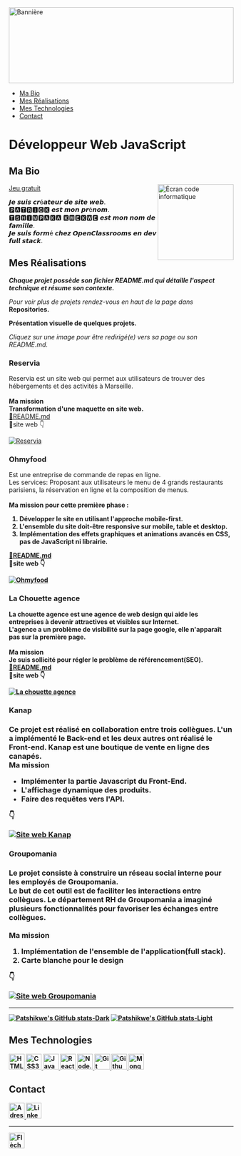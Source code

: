 
  <a href="#">
    <img src="https://github.com/patshikwe/stockage_img/blob/main/Patshikwe_Digital_Marketing_LinkedIn_Banner%20.png"  alt="Bannière" height="170"    width="100%"/>
  </a>
  
  <nav>
    <ul>
      <li><a href="#bio">Ma Bio</a></li>
      <li><a href="#realisations">Mes Réalisations</a></li>
      <li><a href="#technos">Mes Technologies</a></li>
      <li><a href="#contact">Contact</a></li>
    </ul>
  </nav>
    
  # Développeur Web JavaScript
   
  
 <div id="bio">
  <h2> Ma Bio</h2>
  <a href="https://patshikwe.github.io/jeu_obstacle/">
      <img src="https://media.giphy.com/media/QHLBmZ2Xmdvgc/giphy-downsized.gif" alt="Écran code informatique" width="170" align="right"/>
    Jeu gratuit
  </a>
    <p align="left">
       𝙅𝙚 𝙨𝙪𝙞𝙨 𝙘𝙧é𝙖𝙩𝙚𝙪𝙧 𝙙𝙚 𝙨𝙞𝙩𝙚 𝙬𝙚𝙗.<br/> 
       🅿🅰🆃🆁🅸🅲🅺 𝙚𝙨𝙩 𝙢𝙤𝙣 𝙥𝙧é𝙣𝙤𝙢.<br/>
       🆃🆂🅷🅸🅼🅿🅰🅺🅰  🅺🆆🅴🅺🆆🅴 𝙚𝙨𝙩 𝙢𝙤𝙣 𝙣𝙤𝙢 𝙙𝙚 𝙛𝙖𝙢𝙞𝙡𝙡𝙚.<br/>
      𝙅𝙚 𝙨𝙪𝙞𝙨 𝙛𝙤𝙧𝙢é 𝙘𝙝𝙚𝙯 𝙊𝙥𝙚𝙣𝘾𝙡𝙖𝙨𝙨𝙧𝙤𝙤𝙢𝙨 𝙚𝙣 𝙙𝙚𝙫 𝙛𝙪𝙡𝙡 𝙨𝙩𝙖𝙘𝙠.
    </p>
 </div>

   
   <div id="realisations">
    <h2>Mes Réalisations </h2>
    <p>
      <strong>
        <em>Chaque projet possède son fichier README.md qui détaille l'aspect technique et résume son contexte.</em>
      </strong>
    </p>
    <p>
      <em>Pour voir plus de projets rendez-vous en haut de la page dans</em> <strong>Repositories.</strong>
    </p>
    <p><strong>Présentation visuelle de quelques projets.</strong></p>
    <P>
      <em>Cliquez sur une image pour être redirigé(e) vers sa page ou son README.md.</em>
    </P>
    <div >
      <h3>Reservia</h3>
     <p>
       Reservia est un site web qui permet aux utilisateurs de trouver des hébergements et des activités à Marseille.<br/><br/>
        <strong>Ma mission</strong><br/>
       <strong>Transformation d'une maquette en site web.</strong><br/>
       <a href="https://github.com/patshikwe/tshimpakakwekwepatrick_2_18062021">🔗README.md</a><br/>
       🔗site web
        👇
     </p>
     <a href="https://patshikwe.github.io/tshimpakakwekwepatrick_2_18062021/">
       <img src="https://github.com/patshikwe/stockage_img/blob/main/img/Reservia_extrait_maquette.jpg" alt="Reservia" />
     </a>
   </div> 
    <div>
     <p>
      <h3>Ohmyfood</h3>
       Est une entreprise de commande de repas en ligne.<br/>
       Les services: Proposant aux utilisateurs le menu de 4 grands restaurants parisiens,
       la réservation en ligne et la composition de menus.<br/><br/>
       <strong>Ma mission<strong> pour cette première phase :
         <ol>
           <li>Développer le site en utilisant l'approche <strong>mobile-first</strong>.</li>
           <li>L'ensemble du site doit-être <strong>responsive sur mobile, table et desktop</strong>.</li>
           <li>Implémentation <strong>des effets graphiques et animations</strong> avancés en CSS, pas de JavaScript ni librairie.</li>
         </ol>
         <a href="https://github.com/patshikwe/tshimpakakwekwepatrick_3_26082021">🔗README.md</a><br/>
          🔗site web
          👇
     </p>
     <a href="https://patshikwe.github.io/tshimpakakwekwepatrick_3_26082021/">
       <img src="https://github.com/patshikwe/stockage_img/blob/main/img/Ohmyfood_page_d'accueil.jpg" alt="Ohmyfood"/>
     </a>
   </div> 
    <div>
     <p>
      <h3>La Chouette agence</h3>
      La chouette agence est une agence de web design qui aide les entreprises à devenir attractives et visibles sur Internet.<br/>
      L'agence a un problème de visibilité sur la page google, elle n'apparaît pas sur la première page.<br/><br/>
      <strong>Ma mission</strong><br/>
      Je suis sollicité pour régler le problème de référencement(SEO).<br/>
      <a href="https://github.com/patshikwe/tshimpakakwekwepatrick_4_25102021">🔗README.md</a><br/>
       🔗site web
       👇
     </p>
     <a href="https://patshikwe.github.io/tshimpakakwekwepatrick_4_25102021/">
       <img src="https://github.com/patshikwe/stockage_img/blob/main/img/La_chouette_agence.jpg" alt="La chouette agence"/>
     </a>
   </div>  
</div>

 <div>
   <h3>Kanap<h3>
     <p>
       Ce projet est réalisé en collaboration entre trois collègues.
       L'un a implémenté le Back-end et les deux autres ont réalisé le Front-end.
       Kanap est une boutique de vente en ligne des canapés.<br/>
       <strong>Ma mission</strong><br/>
       <ul>
         <li>Implémenter la partie <strong>Javascript du Front-End</strong>.</li>
         <li><strong>L'affichage dynamique des produits</strong>.</li>
         <li><strong>Faire des requêtes vers l'API</strong>.</li>
       </ul>
         👇
     </p>
     <a href="https://github.com/patshikwe/tshimpakakwekwepatrick_5_06012022">
       <img src="https://github.com/patshikwe/stockage_img/blob/main/img/Kanap_demo.gif"  alt="Site web Kanap"/>
     </a>
 </div>
     
   <div>
   <h3>Groupomania<h3>
     <p>
       Le projet consiste à construire un réseau social interne pour les employés de Groupomania.<br/> 
       Le but de cet outil est de faciliter les interactions entre collègues. Le département RH de
       Groupomania a imaginé plusieurs fonctionnalités pour favoriser les échanges entre collègues.<br/><br/>
       <strong>Ma mission</strong><br>
       <ol>
         <li><strong>Implémentation de l'ensemble de l'application(full stack)</strong>.</li>
         <li><strong>Carte blanche pour le design</strong.</li>
       </ol>
          👇
     </p>
     <a href="https://github.com/patshikwe/tshimpakakwekwepatrick_7_27052022">
       <img src="https://github.com/patshikwe/stockage_img/blob/main/img/Groupomania_demo.gif"  alt="Site web Groupomania"/>
     </a>
 </div>
 <hr>
      
  [![Patshikwe's GitHub stats-Dark](https://github-readme-stats.vercel.app/api?username=patshikwe&show_icons=true&theme=highcontrast#gh-dark-mode-only)](https://github.com/anuraghazra/github-readme-stats#gh-dark-mode-only)
[![Patshikwe's GitHub stats-Light](https://github-readme-stats.vercel.app/api?username=patshikwe&show_icons=true&theme=default#gh-light-mode-only)](https://github.com/anuraghazra/github-readme-stats#gh-light-mode-only)

  
  <div  id="technos">
    <h2>Mes Technologies</h2>
    <a href="#technos">
      <img src="https://github.com/patshikwe/stockage_img/blob/main/icons/html5-plain-wordmark.svg" alt="HTML5" title="HTML5" width="35px" />
    </a>
    <a href="#technos">
       <img src="https://github.com/patshikwe/stockage_img/blob/main/icons/css3-plain-wordmark.svg" alt="CSS3" title="CSS3" width="35px" />
    </a>
    <a href="#technos">
      <img src="https://github.com/patshikwe/stockage_img/blob/main/icons/javascript-plain.svg" alt="JavaScript" title="JavaScript" width="35px" />
    </a>
    <a href="#technos">
      <img src="https://github.com/patshikwe/stockage_img/blob/main/icons/react-original-wordmark.svg" alt="React" title="React" width="35px" />
    </a>
    <a href="#technos">
      <img src="https://github.com/patshikwe/stockage_img/blob/main/icons/nodejs-plain.svg" alt="Node.js" title="Node.js" width="35px" />
    </a>
    <a href="#technos">
      <img src="https://github.com/patshikwe/stockage_img/blob/main/icons/git-original.svg" alt="Git" title="Git" width="35px" />
    </a>
    <a href="#technos">
       <img src="https://github.com/patshikwe/stockage_img/blob/main/icons/github-g967735ec5_640.png" alt="Github" title="Github" width="35px" />
    </a>
    <a href="#technos">
      <img src="https://github.com/patshikwe/stockage_img/blob/main/icons/mongodb-original.svg" alt="MongoDB" title="MongoDB" width="35px" />
    </a> 
  </di>
     
    
   <div id="contact">
     <h2>Contact</h2>
      <a href="mailto:patrick.tshimpaka.kwekwe@gmail.com">
        <img src="https://github.com/patshikwe/stockage_img/blob/main/icons/at-sign-g53140000c_640.png" alt="Adresse email" title="Adresse email" width="35px" />
      </a>
     <a href="https://linkedin.com/in/patrick-tshimpaka-kwekwe">
        <img src="https://github.com/patshikwe/stockage_img/blob/main/icons/linked-in-gfe4608683_640.png" alt="LinkedIn" title="LinkedIn" width="35px" />
     </a>
   </div>
<hr>
<div>
  <a href="#">
    <img src="https://github.com/patshikwe/stockage_img/blob/main/icons/arrow-up.png" alt="Flèche retour en-tête de la page" title="Flèche retour en-tête de la page"        width="35px" />
  </a>
</div>

<!--
**patshikwe/patshikwe** is a ✨ _special_ ✨ repository because its `README.md` (this file) appears on your GitHub profile.

Here are some ideas to get you started:

- 🔭 I’m currently working on ...
- 🌱 I’m currently learning ...
- 👯 I’m looking to collaborate on ...
- 🤔 I’m looking for help with ...
- 💬 Ask me about ...
- 📫 How to reach me: ...
- 😄 Pronouns: ...
- ⚡ Fun fact: ...
-->
